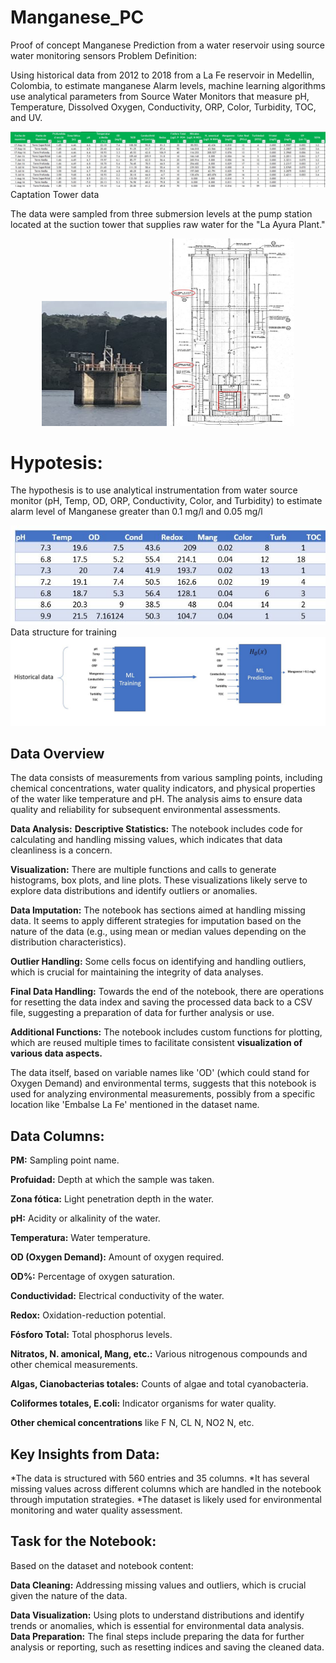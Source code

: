 # Manganese_PC
Proof of concept Manganese Prediction from a water reservoir using source water monitoring sensors
 Problem Definition:

Using historical data from 2012 to 2018 from a La Fe reservoir in Medellin, Colombia, to estimate manganese Alarm levels, machine learning algorithms use analytical parameters from Source Water Monitors that measure pH, Temperature, Dissolved Oxygen, Conductivity, ORP, Color, Turbidity, TOC, and UV. 

<img src="DATOS.JPG"  />
Captation Tower data

The data were sampled from three submersion levels at the pump station located at the suction tower that supplies raw water for the "La Ayura Plant."
<center>
    <img src="TORRE.JPG"  width=200 height=200 />  <img src="TORRE2.JPG"  width=200 height=300 />
</center>

# Hypotesis:
The hypothesis is to use analytical instrumentation from water source monitor (pH, Temp, OD, ORP, Conductivity, Color, and Turbidity) to estimate alarm level of Manganese greater than 0.1 mg/l and 0.05 mg/l

<center><img src="TABLE.JPG"  /></center>
Data structure for training


<center><img src="MODEL.JPG"  /></center>

## Data Overview

The data consists of measurements from various sampling points, including chemical concentrations, water quality indicators, and physical properties of the water like temperature and pH. The analysis aims to ensure data quality and reliability for subsequent environmental assessments.

**Data Analysis:**
**Descriptive Statistics:** The notebook includes code for calculating and handling missing values, which indicates that data cleanliness is a concern.

**Visualization:** There are multiple functions and calls to generate histograms, box plots, and line plots. These visualizations likely serve to explore data distributions and identify outliers or anomalies.

**Data Imputation:** The notebook has sections aimed at handling missing data. It seems to apply different strategies for imputation based on the nature of the data (e.g., using mean or median values depending on the distribution characteristics).

**Outlier Handling:** Some cells focus on identifying and handling outliers, which is crucial for maintaining the integrity of data analyses.

**Final Data Handling:** Towards the end of the notebook, there are operations for resetting the data index and saving the processed data back to a CSV file, suggesting a preparation of data for further analysis or use.

**Additional Functions:** The notebook includes custom functions for plotting, which are reused multiple times to facilitate consistent 
**visualization of various data aspects.**

The data itself, based on variable names like 'OD' (which could stand for Oxygen Demand) and environmental terms, suggests that this notebook is used for analyzing environmental measurements, possibly from a specific location like 'Embalse La Fe' mentioned in the dataset name.

## Data Columns:
**PM:** Sampling point name.

**Profuidad:** Depth at which the sample was taken.

**Zona fótica:** Light penetration depth in the water.

**pH:** Acidity or alkalinity of the water.

**Temperatura:** Water temperature.

**OD (Oxygen Demand):** Amount of oxygen required.

**OD%:** Percentage of oxygen saturation.

**Conductividad:** Electrical conductivity of the water.

**Redox:** Oxidation-reduction potential.

**Fósforo Total:** Total phosphorus levels.

**Nitratos, N. amonical, Mang, etc.:** Various nitrogenous compounds and other chemical measurements.

**Algas, Cianobacterias totales:** Counts of algae and total cyanobacteria.

**Coliformes totales, E.coli:** Indicator organisms for water quality.

**Other chemical concentrations** like F N, CL N, NO2 N, etc.


## Key Insights from Data:

*The data is structured with 560 entries and 35 columns.
*It has several missing values across different columns which are handled in the notebook through imputation strategies.
*The dataset is likely used for environmental monitoring and water quality assessment.
## Task for the Notebook:
Based on the dataset and notebook content:

**Data Cleaning:** Addressing missing values and outliers, which is crucial given the nature of the data.

**Data Visualization:** Using plots to understand distributions and identify trends or anomalies, which is essential for environmental data analysis.
**Data Preparation:** The final steps include preparing the data for further analysis or reporting, such as resetting indices and saving the cleaned data.
